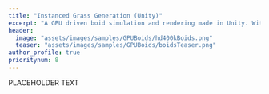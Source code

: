 ```yaml
---
title: "Instanced Grass Generation (Unity)"
excerpt: "A GPU driven boid simulation and rendering made in Unity. With the aim to learn and extract the most out of GPU Driven Rendering, I have used Unity's compute shader capabilities and indirect rendering commands to draw "
header:
  image: "assets/images/samples/GPUBoids/hd400kBoids.png"
  teaser: "assets/images/samples/GPUBoids/boidsTeaser.png"
author_profile: true
prioritynum: 8
---
```


PLACEHOLDER TEXT